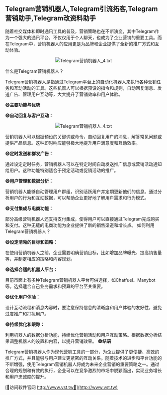 ## **Telegram营销机器人,Telegram引流拓客,Telegram营销助手,Telegram改资料助手**

随着社交媒体和即时通讯工具的普及，营销策略也在不断演变，其中Telegram作为一个强大的通讯平台，不仅仅用于个人聊天，也成为了企业营销的重要工具。而在Telegram中，营销机器人的应用更是为品牌和企业提供了全新的推广方式和互动体验。

 <center><img src="https://vst.tw/MP4/tuiguang/png/6.png" alt="Telegram营销机器人_4.txt"></center>

什么是Telegram营销机器人？

Telegram营销机器人是指通过Telegram平台上的自动化机器人来执行各种营销任务和互动活动的工具。这些机器人可以根据预设的指令和规则，自动回复消息、发送广告、管理用户互动等，大大提升了营销效率和用户体验。

**😄主要功能与优势**

**😄自动回复与客户互动：**

 <center><img src="https://vst.tw/MP4/tuiguang/png/7.png" alt="Telegram营销机器人_4.txt"></center>

营销机器人可以根据预设的关键词或命令，自动回复用户的消息，解答常见问题或提供产品信息。这种即时响应能够极大地提升用户满意度和互动效率。

**😄定时发送和群发广告：**

通过设定定时任务，营销机器人可以在特定时间自动发送推广信息或营销活动通知给用户。这种功能特别适合于预定活动或促销活动的推广。

**😄用户管理和数据分析：**

营销机器人能够自动管理用户群组，识别活跃用户并定期更新他们的信息。通过分析用户的行为和互动数据，可以帮助企业更好地了解用户需求和行为模式。

**😄支付集成与电商功能：**

部分高级营销机器人还支持支付集成，使得用户可以直接通过Telegram完成购买和支付。这种无缝的电商功能为企业提供了新的销售渠道和增长点。
如何利用Telegram营销机器人？

**😄设定清晰的目标和策略：**

在使用营销机器人之前，企业需要明确营销目标，比如增加品牌曝光、提高销售量等，并制定相应的策略和内容规划。

**😄选择合适的机器人平台：**

目前市面上有多种Telegram营销机器人平台可供选择，如Chatfuel、Manybot等。选择适合自己业务需求和预算的平台至关重要。

**😄优化用户体验：**

设计互动流程和消息内容时，要注意保持信息的清晰度和用户体验的友好性，避免过度推广和打扰用户。

**😄持续优化和跟踪：**

利用机器人的数据分析功能，持续优化营销活动和用户互动策略。根据数据分析结果调整机器人的设置和内容，以提升营销效果。
**😄结语**

Telegram营销机器人作为现代营销工具的一部分，为企业提供了更便捷、高效的推广方式，并且能够与用户建立更紧密的互动关系。随着技术的进步和平台功能的不断增强，使用Telegram营销机器人将成为未来企业营销的重要策略之一。通过合理的规划和有效的执行，企业可以在竞争激烈的市场中脱颖而出，实现业务增长和用户忠诚度的提升。


[👻访问软件官网 http://www.vst.tw👻](http://www.vst.tw)
